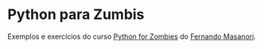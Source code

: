 # Python para Zumbis

Exemplos e exercícios do curso [Python for Zombies](http://pingmind.com.br/classes/142/lessons/) do [Fernando Masanori](https://twitter.com/fmasanori).